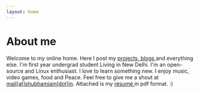 ```yaml
---
layout: home
---
```


# About me

Welcome to my online home. Here I post my <a href="{{site.url}}/apps">projects, </a><a href="{{site.url}}/"> blogs </a>and everything else. I'm first year undergrad student Living in New Delhi. I'm an open-source and Linux enthusiast. I love to learn something new. I enjoy music, video games, food and Peace. Feel free to give me a shout at <a href="mailto:mail@shubhamjain.in"> mail[at]shubhamjain[dot]in</a>.
Attached is my  <a href="{{ site.url }}/download/Resume.pdf"> résumé </a><a class="social-btn" href="{{ site.url }}/downld/Resume.pdf" target="_blank"><i class="fa fa-fw fa-download"></i></a> in pdf format.
:)
